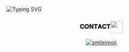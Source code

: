 ![Typing SVG](https://readme-typing-svg.herokuapp.com/?lines=👋𝙷𝙸+𝙸'𝙰𝙼+𝙳𝙰𝚁𝙺-𝚆𝙴𝙱𝙻𝙾𝙰𝙳!;)
</p>
<h3 align="center">𝐂𝐎𝐍𝐓𝐀𝐂𝐓<img align="center" src="https://github.com/DARKWEBLOAD-TG/blob/main/assets/Handshake.gif" height="33px" /></h3>
<p align="center">
<a href="https://t.me/DARKWEBLOAD"><img alt="smileimoji" src="https://img.shields.io/badge/𝙳𝙰𝚁𝙺-𝚆𝙴𝙱𝙻𝙾𝙰𝙳-2CA5E0?style=for-the-badge&logo=smileimoji&logoColor=black"/></a>
